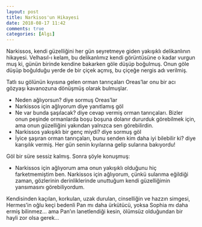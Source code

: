 ```yaml
---
layout: post
title: Narkisos'un Hikayesi
date: 2018-08-17 11:42
comments: true
categories: [Algı]
---
```


Narkissos, kendi güzelliğini her gün seyretmeye giden yakışıklı delikanlının hikayesi. Velhasıl-ı kelam, bu delikanlımız kendi görüntüsüne o kadar vurgun muş ki, günün birinde kendine bakarken göle düşüp boğulmuş. Onun göle düşüp boğulduğu yerde de bir çiçek açmış, bu çiçeğe nergis adı verilmiş.
 <!--more-->

Tatlı su gölünün kıyısına gelen orman tanrıçaları Oreas’lar onu bir acı gözyaşı kavanozuna dönüşmüş olarak bulmuşlar.

- Neden ağlıyorsun? diye sormuş Oreas’lar
- Narkissos için ağlıyorum diye yanıtlamış göl
- Ne var bunda şaşılacak? diye cevap vermiş orman tanrıçaları. Bizler onun peşinde ormanlarda boşu boşuna dolanır dururduk görebilmek için, ama onun güzelliğini yakından yalnızca sen görebilirdin.
- Narkissos yakışıklı bir genç miydi? diye sormuş göl
- İyice şaşıran orman tanrıçaları, bunu senden kim daha iyi bilebilir ki? diye karışılık vermiş. Her gün senin kıyılarına gelip sularına bakıyordu!

Göl bir süre sessiz kalmış. Sonra şöyle konuşmuş:

- Narkissos için ağlıyorum ama onun yakışıklı olduğunu hiç farketmemiştim ben. Narkissos için ağlıyorum, çünkü sularıma eğildiği zaman, gözlerinin derinliklerinde unuttuğum kendi güzelliğimin yansımasını görebiliyordum.

Kendisinden kaçılan, korkulan, uzak durulan, cinselliğin ve hazzın simgesi, Hermes’in oğlu keçi bedenli Pan mı daha ürkütücü, yoksa Sophia mı daha ermiş  bilinmez… ama Pan’ın lanetlendiği kesin, ölümsüz olduğundan bir hayli zor olsa gerek…